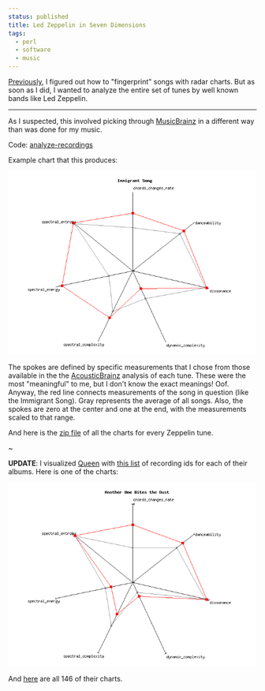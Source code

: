 ```yaml
---                                                                                                                                                                          
status: published
title: Led Zeppelin in Seven Dimensions
tags:
  - perl
  - software
  - music
---
```


[Previously](https://ology.github.io/2022/01/20/musical-fingerprints-with-radar-charts/), I figured out how to "fingerprint" songs with radar charts.  But as soon as I did, I wanted to analyze the entire set of tunes by well known bands like Led Zeppelin.

---

As I suspected, this involved picking through [MusicBrainz](https://musicbrainz.org/) in a different way than was done for my music.

Code: [analyze-recordings](https://github.com/ology/Music/blob/master/analyze-recordings)

Example chart that this produces:

![Immigrant Song](Immigrant-Song.png)

The spokes are defined by specific measurements that I chose from those available in the the [AcousticBrainz](https://acousticbrainz.org/) analysis of each tune.  These were the most "meaningful" to me, but I don't know the exact meanings!  Oof.  Anyway, the red line connects measurements of the song in question (like the Immigrant Song). Gray represents the average of all songs.  Also, the spokes are zero at the center and one at the end, with the measurements scaled to that range.

And here is the [zip file](Led-Zeppelin-Charts.zip) of all the charts for every Zeppelin tune.

~

**UPDATE**:
I visualized [Queen](https://musicbrainz.org/artist/0383dadf-2a4e-4d10-a46a-e9e041da8eb3) with [this list](Queen-releases-mbid.txt) of recording ids for each of their albums.  Here is one of the charts:

![Another One Bites the Dust](Another-One-Bites-the-Dust.png)

And [here](Queen-Charts.zip) are all 146 of their charts.
